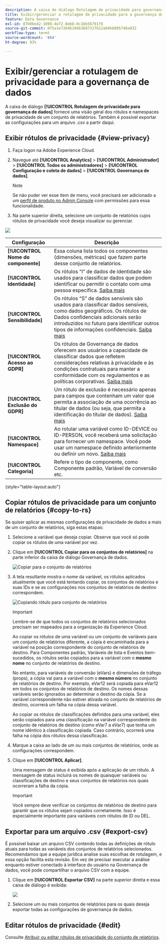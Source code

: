 ```yaml
---
description: A caixa de diálogo Rotulagem de privacidade para governança de dados fornece uma visão geral dos rótulos e namespaces de privacidade de um conjunto de relatórios. Também é possível exportar as configurações para um arquivo .csv a partir daqui.
title: Exibir/gerenciar a rotulagem de privacidade para a governança de dados
feature: Data Governance
exl-id: 87b0be42-1098-4e72-8eb8-0c1bb56791f8
source-git-commit: 0f5a1e7264b194b368731f612a04bb805740a932
workflow-type: tm+mt
source-wordcount: '864'
ht-degree: 93%

---
```


# Exibir/gerenciar a rotulagem de privacidade para a governança de dados

A caixa de diálogo **[!UICONTROL Rotulagem de privacidade para governança de dados]** fornece uma visão geral dos rótulos e namespaces de privacidade de um conjunto de relatórios. Também é possível exportar as configurações para um arquivo .csv a partir daqui.

## Exibir rótulos de privacidade {#view-privacy}

1. Faça logon na Adobe Experience Cloud.
2. Navegue até **[!UICONTROL Analytics]** > **[!UICONTROL Administrador]** > **[!UICONTROL Todos os administradores]** > **[!UICONTROL Configuração e coleta de dados]** > **[!UICONTROL Governança de dados]**.

   >[!NOTE]
   >
   >Se não puder ver esse item de menu, você precisará ser adicionado a um [perfil de produto no Admin Console](https://experienceleague.adobe.com/docs/analytics/admin/admin-console/permissions/product-profile.html?lang=pt-BR) com permissões para essa funcionalidade.

3. Na parte superior direita, selecione um conjunto de relatórios cujos rótulos de privacidade você deseja visualizar ou gerenciar.

![](assets/privacy_labeling.png)

| Configuração | Descrição |
| --- | --- |
| **[!UICONTROL Nome do componente]** | Essa coluna lista todos os componentes (dimensões, métricas) que fazem parte desse conjunto de relatórios. |
| **[!UICONTROL Identidade]** | Os rótulos “I” de dados de identidade são usados para classificar dados que podem identificar ou permitir o contato com uma pessoa específica. [Saiba mais](https://experienceleague.adobe.com/docs/analytics/admin/data-governance/data-labels/gdpr-labels.html?lang=en#data-privacy-identity-labels) |
| **[!UICONTROL Sensibilidade]** | Os rótulos “S” de dados sensíveis são usados para classificar dados sensíveis, como dados geográficos. Os rótulos de Dados confidenciais adicionais serão introduzidos no futuro para identificar outros tipos de informações confidenciais. [Saiba mais](https://experienceleague.adobe.com/docs/analytics/admin/data-governance/data-labels/gdpr-labels.html?lang=en#sensitive-data-labels) |
| **[!UICONTROL Acesso ao GDPR]** | Os rótulos de Governança de dados oferecem aos usuários a capacidade de classificar dados que refletem considerações relativas à privacidade e às condições contratuais para manter a conformidade com os regulamentos e as políticas corporativas. [Saiba mais](https://experienceleague.adobe.com/docs/analytics/admin/data-governance/data-labels/gdpr-labels.html?lang=en#data-privacy-access-labels) |
| **[!UICONTROL Exclusão do GDPR]** | Um rótulo de exclusão é necessário apenas para campos que contenham um valor que permita a associação de uma ocorrência ao titular de dados (ou seja, que permita a identificação do titular de dados). [Saiba mais](https://experienceleague.adobe.com/docs/analytics/admin/data-governance/data-labels/gdpr-labels.html?lang=en#data-privacy-delete-labels) |
| **[!UICONTROL Namespace]** | Ao rotular uma variável como ID-DEVICE ou ID-PERSON, você receberá uma solicitação para fornecer um namespace. Você pode usar um namespace definido anteriormente ou definir um novo. [Saiba mais](https://experienceleague.adobe.com/docs/analytics/admin/data-governance/data-labels/gdpr-labels.html?lang=en#provide-namespace) |
| **[!UICONTROL Categoria]** | Refere o tipo de componente, como Componente padrão, Variável de conversão etc. |

{style="table-layout:auto"}

## Copiar rótulos de privacidade para um conjunto de relatórios  {#copy-to-rs}

Se quiser aplicar as mesmas configurações de privacidade de dados a mais de um conjunto de relatórios, siga estas etapas:

1. Selecione a variável que deseja copiar. Observe que você só pode copiar os rótulos de uma variável por vez.
1. Clique em **[!UICONTROL Copiar para os conjuntos de relatórios]** na parte inferior da caixa de diálogo Governança de dados.

   ![Copiar para o conjunto de relatórios](assets/copy_to_reportsuite.png)

1. A tela resultante mostra o nome da variável, os rótulos aplicados atualmente que você está tentando copiar, os conjuntos de relatórios e suas IDs e se as configurações nos conjuntos de relatórios de destino correspondem.

   ![Copiando rótulo para conjunto de relatórios](assets/copy_to_rs.png)

   >[!IMPORTANT]
   >
   >Lembre-se de que todos os conjuntos de relatórios selecionados precisam ser mapeados para a organização da Experience Cloud.

   Ao copiar os rótulos de uma variável ou um conjunto de variáveis para um conjunto de relatórios diferente, a cópia é encaminhada para a variável na posição correspondente do conjunto de relatórios de destino. Para Componentes padrão, Variáveis de lista e Eventos bem-sucedidos, os rótulos serão copiados para a variável com o **mesmo nome** no conjunto de relatórios de destino.

   No entanto, para variáveis de conversão (eVars) e dimensões de tráfego (props), a cópia vai para a variável com o **mesmo número** no conjunto de relatórios de destino. Por exemplo, eVar12 será copiada para eVar12 em todos os conjuntos de relatórios de destino. Os nomes dessas variáveis serão ignorados ao determinar o destino da cópia. Se a variável correspondente não estiver ativada no conjunto de relatórios de destino, ocorrerá um falha na cópia dessa variável.

   Ao copiar os rótulos de classificações definidos para uma variável, eles serão copiados para uma classificação na variável correspondente do conjunto de relatórios de destino (como eVar7 a eVar7) que tenha um nome idêntico à classificação copiada. Caso contrário, ocorrerá uma falha na cópia dos rótulos dessa classificação.

1. Marque a caixa ao lado de um ou mais conjuntos de relatórios, onde as configurações correspondem.
1. Clique em **[!UICONTROL Aplicar]**.

   Uma mensagem de status é exibida após a aplicação de um rótulo. A mensagem de status incluirá os nomes de quaisquer variáveis ou classificações de destino e seus conjuntos de relatórios nos quais ocorreram a falha da cópia.

   >[!IMPORTANT]
   >
   >Você sempre deve verificar os conjuntos de relatórios de destino para garantir que os rótulos sejam copiados corretamente. Isso é especialmente importante para variáveis com rótulos de ID ou DEL.

## Exportar para um arquivo .csv {#export-csv}

É possível baixar um arquivo CSV contendo todas as definições de rótulo atuais para todas as variáveis dos conjuntos de relatórios selecionados. Recomendamos que a equipe jurídica analise suas escolhas de rotulagem, e essa opção facilita esta revisão. Em vez de precisar executar a análise enquanto estiver conectado à interface do usuário na Governança de dados, você pode compartilhar o arquivo CSV com a equipe.

1. Clique em **[!UICONTROL Exportar CSV]** na parte superior direita e essa caixa de diálogo é exibida:

   ![](assets/export_csv.png)

1. Selecione um ou mais conjuntos de relatórios para os quais deseja exportar todas as configurações de governança de dados.

## Editar rótulos de privacidade {#edit}

Consulte [Atribuir ou editar rótulos de privacidade do conjunto de relatórios](/help/admin/admin/c-data-governance/data-labeling/gdpr-setup-reportsuite.md).
